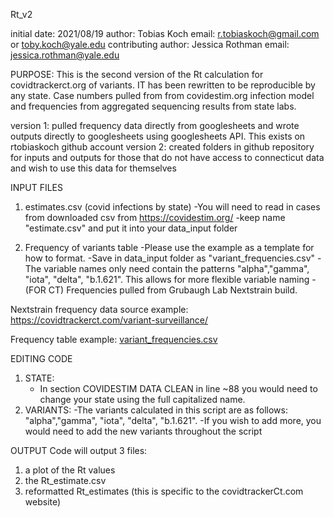 Rt_v2

initial date: 2021/08/19
author: Tobias Koch 
email: r.tobiaskoch@gmail.com or toby.koch@yale.edu
contributing author: Jessica Rothman
email: jessica.rothman@yale.edu

PURPOSE: This is the second version of the Rt calculation for covidtrackerct.org
of variants. IT has been rewritten to be reproducible by any state. Case numbers pulled from
from covidestim.org infection model and frequencies from aggregated sequencing results from state labs.

version 1: pulled frequency data directly from googlesheets and wrote outputs directly to googlesheets using googlesheets API. This exists on rtobiaskoch github account
version 2: created folders in github repository for inputs and outputs for those that do not have access to connecticut data
and wish to use this data for themselves



INPUT FILES
1. estimates.csv (covid infections by state)
    -You will need to read in cases from downloaded csv from https://covidestim.org/
    -keep name "estimate.csv" and put it into your data_input folder

2. Frequency of variants table
  -Please use the example as a template for how to format.
  -Save in data_input folder as "variant_frequencies.csv"
  -The variable names only need contain the patterns "alpha","gamma", "iota", "delta", "b.1.621". This allows for more flexible variable naming
  -(FOR CT) Frequencies pulled from Grubaugh Lab Nextstrain build.
  
  
  Nextstrain frequency data source example:
 https://covidtrackerct.com/variant-surveillance/

Frequency table example:
 [variant_frequencies.csv](https://github.com/rtobiaskoch/Rt_v2/files/7017913/variant_frequencies.csv)
 
EDITING CODE
1. STATE:
     - In section COVIDESTIM DATA CLEAN in line ~88 you would need to change your state using the full capitalized name.
2. VARIANTS:
     -The variants calculated in this script are as follows: "alpha","gamma", "iota", "delta", "b.1.621".
     -If you wish to add more, you would need to add the new variants throughout the script
     
 OUTPUT
 Code will output 3 files:
 1. a plot of the Rt values
 2. the Rt_estimate.csv
 3. reformatted Rt_estimates (this is specific to the covidtrackerCt.com website)



